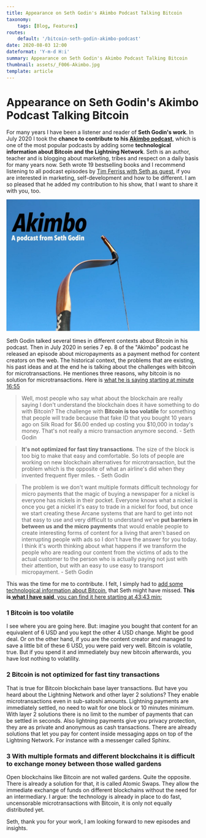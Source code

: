 ```yaml
---
title: Appearance on Seth Godin's Akimbo Podcast Talking Bitcoin
taxonomy:
    tags: [Blog, Features]
routes:
    default: '/bitcoin-seth-godin-akimbo-podcast'
date: 2020-08-03 12:00
dateformat: 'Y-m-d H:i'
summary: Appearance on Seth Godin's Akimbo Podcast Talking Bitcoin
thumbnail: assets/_F006-Akimbo.jpg
template: article
---
```


# Appearance on Seth Godin's Akimbo Podcast Talking Bitcoin

For many years I have been a listener and reader of <strong>Seth Godin's work</strong>. In July 2020 I took the <strong>chance to contribute to his <a href="https://akimbo.link" target="_blank" rel="noopener noreferrer">Akimbo podcast</a></strong>, which is one of the most popular podcasts  by adding some <strong>technological information about Bitcoin and the Lightning Network</strong>. Seth is an author, teacher and is blogging about marketing, tribes and respect on a daily basis for many years now. Seth wrote 19 bestselling books and I recommend listening to all podcast episodes by <a href="https://tim.blog/?s=seth+godin" target="_blank" rel="noopener noreferrer">Tim Ferriss with Seth as guest</a>, if you are interested in marketing, self-development and how to be different. I am so pleased that he added my contribution to his show, that I want to share it with you, too.

![](assets/_F006-Akimbo.jpg)

Seth Godin talked several times in different contexts about Bitcoin in his podcast. Then in July 2020 in series 7 ep. 8 of the "Akimbo" podcast he released an episode about micropayments as a payment method for content creators on the web. The historical context, the problems that are existing, his past ideas and at the end he is talking about the challenges with bitcoin for microtransactions. He mentiones three reasons, why bitcoin is no solution for microtransactions. Here is <a href="https://podcastaddict.com/episode/109715717" target="_blank" rel="noopener noreferrer">what he is saying starting at minute 16:55</a>
<blockquote>Well, most people who say what about the blockchain are really saying I don't understand the blockchain does it have something to do with Bitcoin? The challenge with <strong>Bitcoin is too volatile</strong> for something that people will trade because that fake ID that you bought 10 years ago on Silk Road for $6.00 ended up costing you $10,000 in today's money. That's not really a micro transaction anymore second. - Seth Godin</blockquote>

<blockquote><strong>It's not optimized for fast tiny transactions</strong>. The size of the block is too big to make that easy and comfortable. So lots of people are working on new blockchain alternatives for microtransaction, but the problem which is the opposite of what an airline's did when they invented frequent flyer miles. - Seth Godin</blockquote>

<blockquote>The problem is we don't want multiple formats difficult technology for micro payments that the magic of buying a newspaper for a nickel is everyone has nickels in their pocket. Everyone knows what a nickel is once you get a nickel it's easy to trade in a nickel for food, but once we start creating these Arcane systems that are hard to get into not that easy to use and very difficult to understand we've <strong>put barriers in between us and the micro payments</strong> that would enable people to create interesting forms of content for a living that aren't based on interrupting people with ads so I don't have the answer for you today. I think it's worth thinking about what happens if we transform the people who are reading our content from the victims of ads to the actual customer to the person who is actually paying not just with their attention, but with an easy to use easy to transport micropayment. - Seth Godin</blockquote>
This was the time for me to contribute. I felt, I simply had to <a href="https://podcastaddict.com/episode/110348039" target="_blank" rel="noopener noreferrer">add some technological information about Bitcoin</a>, that Seth might have missed. <strong>This is</strong><a href="https://podcastaddict.com/episode/110348039" target="_blank" rel="noopener noreferrer"><strong> what I have said</strong>, you can find it here starting at 43:43 min:</a>
<h3>1 Bitcoin is too volatile</h3>
I see where you are going here. But: imagine you bought that content for an equivalent of 6 USD and you kept the other 4 USD change. Might be good deal. Or on the other hand, if you are the content creator and managed to save a little bit of these 6 USD, you were paid very well. Bitcoin is volatile, true. But if you spend it and immediately buy new bitcoin afterwards, you have lost nothing to volatility.
<h3>2 Bitcoin is not optimized for fast tiny transactions</h3>
That is true for Bitcoin blockchain base layer transactions. But have you heard about the Lightning Network and other layer 2 solutions? They enable microtransactions even in sub-satoshi amounts. Lightning payments are immediately settled, no need to wait for one block or 10 minutes minimum. With layer 2 solutions there is no limit to the number of payments that can be settled in seconds. Also lightning payments give you privacy protection, they are as private and anonymous as cash transactions. There are already solutions that let you pay for content inside messaging apps on top of the Lightning Network. For instance with a messenger called Sphinx.
<h3>3 With multiple formats and different blockchains it is difficult to exchange money between those walled gardens</h3>
Open blockchains like Bitcoin are not walled gardens. Quite the opposite. There is already a solution for that, it is called Atomic Swaps. They allow the immediate exchange of funds on different blockchains without the need for an intermediary. I argue: the technology is already in place to do fast, uncensorable microtransactions with Bitcoin, it is only not equally distributed yet.

Seth, thank you for your work, I am looking forward to new episodes and insights.